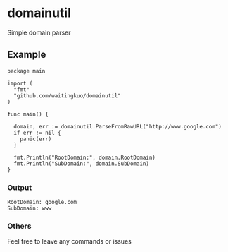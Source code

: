 # domainutil
Simple domain parser

## Example

    package main
    
    import (
      "fmt"
      "github.com/waitingkuo/domainutil"
    )
    
    func main() {
    
      domain, err := domainutil.ParseFromRawURL("http://www.google.com")
      if err != nil {
        panic(err)
      }
    
      fmt.Println("RootDomain:", domain.RootDomain)
      fmt.Println("SubDomain:", domain.SubDomain)
    }

### Output

    RootDomain: google.com
    SubDomain: www
    

### Others
Feel free to leave any commands or issues

